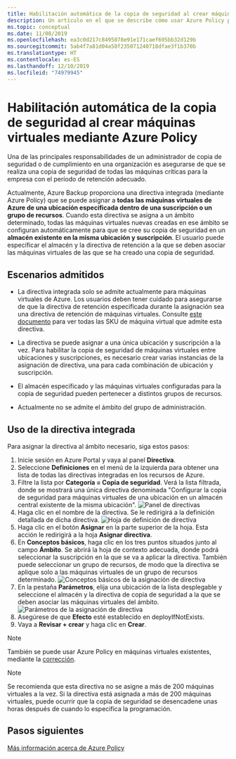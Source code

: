 ```yaml
---
title: Habilitación automática de la copia de seguridad al crear máquinas virtuales mediante Azure Policy
description: Un artículo en el que se describe cómo usar Azure Policy para habilitar automáticamente la copia de seguridad de todas las máquinas virtuales creadas en un ámbito determinado
ms.topic: conceptual
ms.date: 11/08/2019
ms.openlocfilehash: ea3c0d217c8495078e91e171caef695bb32d129b
ms.sourcegitcommit: 5ab4f7a81d04a58f235071240718dfae3f1b370b
ms.translationtype: HT
ms.contentlocale: es-ES
ms.lasthandoff: 12/10/2019
ms.locfileid: "74979945"
---
```

# <a name="auto-enable-backup-on-vm-creation-using-azure-policy"></a>Habilitación automática de la copia de seguridad al crear máquinas virtuales mediante Azure Policy

Una de las principales responsabilidades de un administrador de copia de seguridad o de cumplimiento en una organización es asegurarse de que se realiza una copia de seguridad de todas las máquinas críticas para la empresa con el período de retención adecuado.

Actualmente, Azure Backup proporciona una directiva integrada (mediante Azure Policy) que se puede asignar a **todas las máquinas virtuales de Azure de una ubicación especificada dentro de una suscripción o un grupo de recursos**. Cuando esta directiva se asigna a un ámbito determinado, todas las máquinas virtuales nuevas creadas en ese ámbito se configuran automáticamente para que se cree su copia de seguridad en un **almacén existente en la misma ubicación y suscripción**. El usuario puede especificar el almacén y la directiva de retención a la que se deben asociar las máquinas virtuales de las que se ha creado una copia de seguridad.

## <a name="supported-scenarios"></a>Escenarios admitidos 

* La directiva integrada solo se admite actualmente para máquinas virtuales de Azure. Los usuarios deben tener cuidado para asegurarse de que la directiva de retención especificada durante la asignación sea una directiva de retención de máquinas virtuales. Consulte [este documento](https://aka.ms/PolicySupportedSKUs) para ver todas las SKU de máquina virtual que admite esta directiva.

* La directiva se puede asignar a una única ubicación y suscripción a la vez. Para habilitar la copia de seguridad de máquinas virtuales entre ubicaciones y suscripciones, es necesario crear varias instancias de la asignación de directiva, una para cada combinación de ubicación y suscripción.

* El almacén especificado y las máquinas virtuales configuradas para la copia de seguridad pueden pertenecer a distintos grupos de recursos.

* Actualmente no se admite el ámbito del grupo de administración.

## <a name="using-the-built-in-policy"></a>Uso de la directiva integrada

Para asignar la directiva al ámbito necesario, siga estos pasos:

1. Inicie sesión en Azure Portal y vaya al panel **Directiva**.
2. Seleccione **Definiciones** en el menú de la izquierda para obtener una lista de todas las directivas integradas en los recursos de Azure.
3. Filtre la lista por **Categoría = Copia de seguridad**. Verá la lista filtrada, donde se mostrará una única directiva denominada "Configurar la copia de seguridad para máquinas virtuales de una ubicación en un almacén central existente de la misma ubicación".
![Panel de directivas](./media/backup-azure-auto-enable-backup/policy-dashboard.png)
4. Haga clic en el nombre de la directiva. Se le redirigirá a la definición detallada de dicha directiva.
![Hoja de definición de directiva](./media/backup-azure-auto-enable-backup/policy-definition-blade.png)
5. Haga clic en el botón **Asignar** en la parte superior de la hoja. Esta acción le redirigirá a la hoja **Asignar directiva**.
6. En **Conceptos básicos**, haga clic en los tres puntos situados junto al campo **Ámbito**. Se abrirá la hoja de contexto adecuada, donde podrá seleccionar la suscripción en la que se va a aplicar la directiva. También puede seleccionar un grupo de recursos, de modo que la directiva se aplique solo a las máquinas virtuales de un grupo de recursos determinado.
![Conceptos básicos de la asignación de directiva](./media/backup-azure-auto-enable-backup/policy-assignment-basics.png)
7. En la pestaña **Parámetros**, elija una ubicación de la lista desplegable y seleccione el almacén y la directiva de copia de seguridad a la que se deben asociar las máquinas virtuales del ámbito.
![Parámetros de la asignación de directiva](./media/backup-azure-auto-enable-backup/policy-assignment-parameters.png)
8. Asegúrese de que **Efecto** esté establecido en deployIfNotExists.
9. Vaya a **Revisar + crear** y haga clic en **Crear**.

> [!NOTE]
>
> También se puede usar Azure Policy en máquinas virtuales existentes, mediante la [corrección](https://docs.microsoft.com/azure/governance/policy/how-to/remediate-resources).

> [!NOTE]
>
> Se recomienda que esta directiva no se asigne a más de 200 máquinas virtuales a la vez. Si la directiva está asignada a más de 200 máquinas virtuales, puede ocurrir que la copia de seguridad se desencadene unas horas después de cuando lo especifica la programación.

## <a name="next-steps"></a>Pasos siguientes

[Más información acerca de Azure Policy](https://docs.microsoft.com/azure/governance/policy/overview)